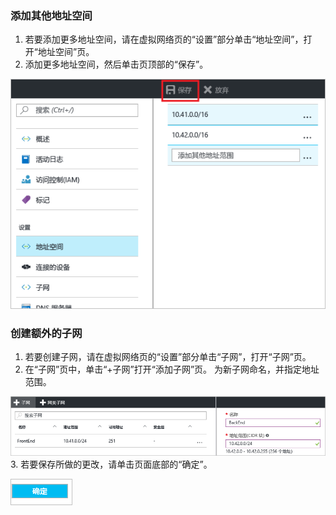 ### <a name="to-add-additional-address-space"></a>添加其他地址空间

1. 若要添加更多地址空间，请在虚拟网络页的“设置”部分单击“地址空间”，打开“地址空间”页。
2. 添加更多地址空间，然后单击页顶部的“保存”。

  ![添加地址空间](./media/vpn-gateway-additional-address-space-include/address_space.png)

### <a name="to-create-additional-subnets"></a>创建额外的子网

1. 若要创建子网，请在虚拟网络页的“设置”部分单击“子网”，打开“子网”页。 
2. 在“子网”页中，单击“+子网”打开“添加子网”页。 为新子网命名，并指定地址范围。

  ![子网设置](./media/vpn-gateway-additional-address-space-include/add_subnet.png)
3. 若要保存所做的更改，请单击页面底部的“确定”。

  ![子网设置](./media/vpn-gateway-additional-address-space-include/ok.png)